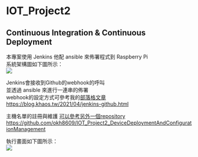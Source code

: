 # IOT_Project2
## Continuous Integration & Continuous Deployment

本專案使用 Jenkins 他配 ansible 來佈署程式到 Raspberry Pi  
系統架構圖如下圖所示：  
![](https://i.imgur.com/J1PDc0H.png)


Jenkins會接收到Github的webhook的呼叫  
並透過 ansible 來進行一連串的佈署  
webhook的設定方式可參考我的[部落格文章](https://blog.khaos.tw/2021/04/jenkins-github.html)  
https://blog.khaos.tw/2021/04/jenkins-github.html  

主機名單的註冊與維護 [可以參考另外一個repository](https://github.com/okh8609/IOT_Project2_DeviceDeploymentAndConfigurationManagement)  
https://github.com/okh8609/IOT_Project2_DeviceDeploymentAndConfigurationManagement

執行畫面如下圖所示：  
![](https://i.imgur.com/agL66rV.png)  
